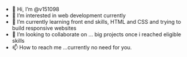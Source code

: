 - 👋 Hi, I’m @v151098
- 👀 I’m interested in web development currently
- 🌱 I’m currently learning front end skills, HTML and CSS and trying to build responsive websites
- 💞️ I’m looking to collaborate on ... big projects once i reached eligible skills
- 📫 How to reach me ...currently no need for you.

<!---
v151098/v151098 is a ✨ special ✨ repository because its `README.md` (this file) appears on your GitHub profile.
You can click the Preview link to take a look at your changes.
--->
